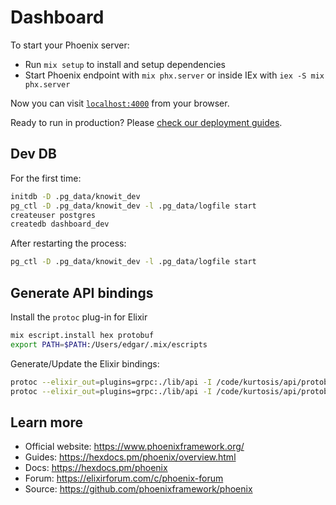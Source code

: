 # Dashboard

To start your Phoenix server:

  * Run `mix setup` to install and setup dependencies
  * Start Phoenix endpoint with `mix phx.server` or inside IEx with `iex -S mix phx.server`

Now you can visit [`localhost:4000`](http://localhost:4000) from your browser.

Ready to run in production? Please [check our deployment guides](https://hexdocs.pm/phoenix/deployment.html).

## Dev DB

For the first time:
```bash
initdb -D .pg_data/knowit_dev
pg_ctl -D .pg_data/knowit_dev -l .pg_data/logfile start
createuser postgres
createdb dashboard_dev
```

After restarting the process:
```bash
pg_ctl -D .pg_data/knowit_dev -l .pg_data/logfile start
```

## Generate API bindings

Install the `protoc` plug-in for Elixir
```bash
mix escript.install hex protobuf
export PATH=$PATH:/Users/edgar/.mix/escripts
```

Generate/Update the Elixir bindings:
```bash
protoc --elixir_out=plugins=grpc:./lib/api -I /code/kurtosis/api/protobuf/core/ api_container_service.proto
protoc --elixir_out=plugins=grpc:./lib/api -I /code/kurtosis/api/protobuf/engine engine_service.proto
```

## Learn more

  * Official website: https://www.phoenixframework.org/
  * Guides: https://hexdocs.pm/phoenix/overview.html
  * Docs: https://hexdocs.pm/phoenix
  * Forum: https://elixirforum.com/c/phoenix-forum
  * Source: https://github.com/phoenixframework/phoenix
